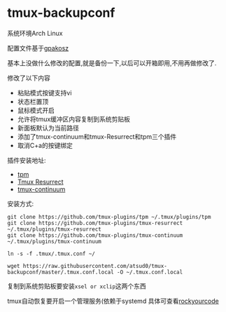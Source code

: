 # tmux-backupconf

系统环境Arch Linux

配置文件基于[gpakosz](https://github.com/gpakosz/.tmux)

基本上没做什么修改的配置,就是备份一下,以后可以开箱即用,不用再做修改了.

修改了以下内容
- 粘贴模式按键支持vi
- 状态栏置顶
- 鼠标模式开启
- 允许将tmux缓冲区内容复制到系统剪贴板
- 新面板默认为当前路径
- 添加了tmux-continuum和tmux-Resurrect和tpm三个插件
- 取消C+a的按键绑定

插件安装地址:
- [tpm](https://github.com/tmux-plugins/tpm)
- [Tmux Resurrect](https://github.com/tmux-plugins/tmux-resurrect)
- [tmux-continuum](https://github.com/tmux-plugins/tmux-continuum)

安装方式:
```
git clone https://github.com/tmux-plugins/tpm ~/.tmux/plugins/tpm
git clone https://github.com/tmux-plugins/tmux-resurrect ~/.tmux/plugins/tmux-resurrect
git clone https://github.com/tmux-plugins/tmux-continuum ~/.tmux/plugins/tmux-continuum

ln -s -f .tmux/.tmux.conf ~/

wget https://raw.githubusercontent.com/atsud0/tmux-backupconf/master/.tmux.conf.local -O ~/.tmux.conf.local
```

复制到系统剪贴板要安装`xsel or xclip`这两个东西

tmux自动恢复要开启一个管理服务(依赖于systemd
具体可查看[rockyourcode](https://www.rockyourcode.com/how-to-start-and-restore-tmux-sessions-automatically-with-tmux-continuum/)


